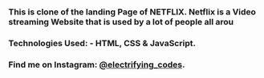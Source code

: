 ### This is clone of the landing Page of NETFLIX. Netflix is a Video streaming Website that is used by a lot of people all arou

### Technologies Used: - HTML, CSS & JavaScript.

### Find me on Instagram: [@electrifying_codes][instagram].

[instagram]: https://www.instagram.com/electrifying_codes
